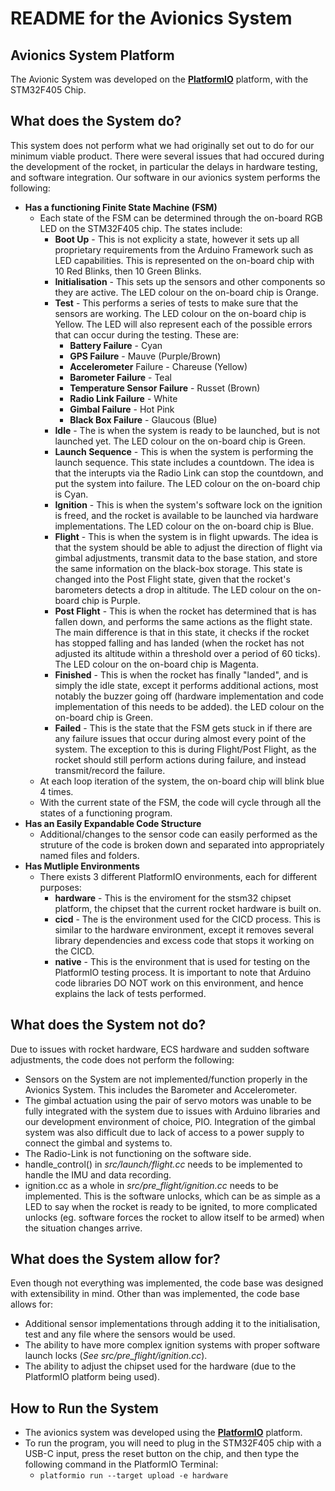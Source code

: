 # README for the Avionics System

## Avionics System Platform

The Avionic System was developed on the [**PlatformIO**](https://platformio.org/) platform, with the STM32F405 Chip.

## What does the System do?

This system does not perform what we had originally set out to do for our minimum viable product. There were several issues that had occured during the development of the rocket, in particular the delays in hardware testing, and software integration. Our software in our avionics system performs the following:

* **Has a functioning Finite State Machine (FSM)**
  * Each state of the FSM can be determined through the on-board RGB LED on the STM32F405 chip. The states include:
    * **Boot Up** - This is not explicity a state, however it sets up all proprietary requirements from the Arduino Framework such as LED capabilities. This is represented on the on-board chip with 10 Red Blinks, then 10 Green Blinks. 
    * **Initialisation** - This sets up the sensors and other components so they are active. The LED colour on the on-board chip is Orange.
    * **Test** - This performs a series of tests to make sure that the sensors are working. The LED colour on the on-board chip is Yellow. The LED will also represent each of the possible errors that can occur during the testing. These are:
      * **Battery Failure** - Cyan
      * **GPS Failure** - Mauve (Purple/Brown)
      * **Accelerometer** Failure - Chareuse (Yellow)
      * **Barometer Failure** - Teal
      * **Temperature Sensor Failure** - Russet (Brown)
      * **Radio Link Failure** - White
      * **Gimbal Failure** - Hot Pink
      * **Black Box Failure** - Glaucous (Blue)
    * **Idle** - The is when the system is ready to be launched, but is not launched yet. The LED colour on the on-board chip is Green.
    * **Launch Sequence** - This is when the system is performing the launch sequence. This state includes a countdown. The idea is that the interupts via the Radio Link can stop the countdown, and put the system into failure. The LED colour on the on-board chip is Cyan.
    * **Ignition** - This is when the system's software lock on the ignition is freed, and the rocket is available to be launched via hardware implementations. The LED colour on the on-board chip is Blue.
    * **Flight** - This is when the system is in flight upwards. The idea is that the system should be able to adjust the direction of flight via gimbal adjustments, transmit data to the base station, and store the same information on the black-box storage. This state is changed into the Post Flight state, given that the rocket's barometers detects a drop in altitude. The LED colour on the on-board chip is Purple.
    * **Post Flight** - This is when the rocket has determined that is has fallen down, and performs the same actions as the flight state. The main difference is that in this state, it checks if the rocket has stopped falling and has landed (when the rocket has not adjusted its altitude within a threshold over a period of 60 ticks). The LED colour on the on-board chip is Magenta.
    * **Finished** - This is when the rocket has finally "landed", and is simply the idle state, except it performs additional actions, most notably the buzzer going off (hardware implementation and code implementation of this needs to be added). the LED colour on the on-board chip is Green.
    * **Failed** - This is the state that the FSM gets stuck in if there are any failure issues that occur during almost every point of the system. The exception to this is during Flight/Post Flight, as the rocket should still perform actions during failure, and instead transmit/record the failure.
  * At each loop iteration of the system, the on-board chip will blink blue 4 times.
  * With the current state of the FSM, the code will cycle through all the states of a functioning program.
* **Has an Easily Expandable Code Structure**
  * Additional/changes to the sensor code can easily performed as the struture of the code is broken down and separated into appropriately named files and folders.
* **Has Mutliple Environments**
  * There exists 3 different PlatformIO environments, each for different purposes:
    * **hardware** - This is the enviroment for the stsm32 chipset platform, the chipset that the current rocket hardware is built on.
    * **cicd** - The is the environment used for the CICD process. This is similar to the hardware environment, except it removes several library dependencies and excess code that stops it working on the CICD.
    * **native** - This is the environment that is used for testing on the PlatformIO testing process. It is important to note that Arduino code libraries DO NOT work on this environment, and hence explains the lack of tests performed.


## What does the System not do?

Due to issues with rocket hardware, ECS hardware and sudden software adjustments, the code does not perform the following:

* Sensors on the System are not implemented/function properly in the Avionics System. This includes the Barometer and Accelerometer.
* The gimbal actuation using the pair of servo motors was unable to be fully integrated with the system due to issues with Arduino libraries and our development environment of choice, PIO. Integration of the gimbal system was also difficult due to lack of access to a power supply to connect the gimbal and systems to.
* The Radio-Link is not functioning on the software side.
* handle_control() in *src/launch/flight.cc* needs to be implemented to handle the IMU and data recording.
* ignition.cc as a whole in *src/pre_flight/ignition.cc* needs to be implemented. This is the software unlocks, which can be as simple as a LED to say when the rocket is ready to be ignited, to more complicated unlocks (eg. software forces the rocket to allow itself to be armed) when the situation changes arrive.

## What does the System allow for?

Even though not everything was implemented, the code base was designed with extensibility in mind. Other than was implemented, the code base allows for:
* Additional sensor implementations through adding it to the initialisation, test and any file where the sensors would be used.
* The ability to have more complex ignition systems with proper software launch locks (*See src/pre_flight/ignition.cc*).
* The ability to adjust the chipset used for the hardware (due to the PlatformIO platform being used).

## How to Run the System

* The avionics system was developed using the [**PlatformIO**](https://platformio.org/) platform.
* To run the program, you will need to plug in the STM32F405 chip with a USB-C input, press the reset button on the chip, and then type the following command in the PlatformIO Terminal:
  * ```platformio run --target upload -e hardware```

